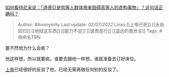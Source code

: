 [如何看待尼采说：「道德只是低等人群体用来阻碍高等人的虚构事物」？这句话正确吗？](https://www.zhihu.com/question/330764652/answer/985583728)

> Author: #Anonymity 
> Last update: *02/07/2022* 
> Links:[[上帝已死]] [[永劫回归]] [[地狱这东西]] [[能力不足]] [[谴责恶行]] [[遥远的救世主]] 
> Tags: #待命名TBN 

要不然他为什么会疯？

他这样想，所以就要疯。谁要去跟他一样想，谁就准备去订好床位。

[上帝](https://www.zhihu.com/search?q=%E4%B8%8A%E5%B8%9D&search_source=Entity&hybrid_search_source=Entity&hybrid_search_extra=%7B%22sourceType%22%3A%22answer%22%2C%22sourceId%22%3A985583728%7D)已经很好的反驳了他，已经无需再做任何别的反驳了。